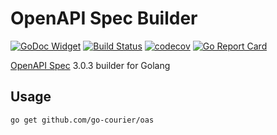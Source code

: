 # OpenAPI Spec Builder

[![GoDoc Widget](https://godoc.org/github.com/go-courier/oas?status.svg)](https://godoc.org/github.com/go-courier/oas)
[![Build Status](https://travis-ci.org/go-courier/oas.svg?branch=master)](https://travis-ci.org/go-courier/oas)
[![codecov](https://codecov.io/gh/go-courier/oas/branch/master/graph/badge.svg)](https://codecov.io/gh/go-courier/oas)
[![Go Report Card](https://goreportcard.com/badge/github.com/go-courier/oas)](https://goreportcard.com/report/github.com/go-courier/oas)


[OpenAPI Spec](https://swagger.io/specification) 3.0.3 builder for Golang

## Usage

```bash
go get github.com/go-courier/oas
```

